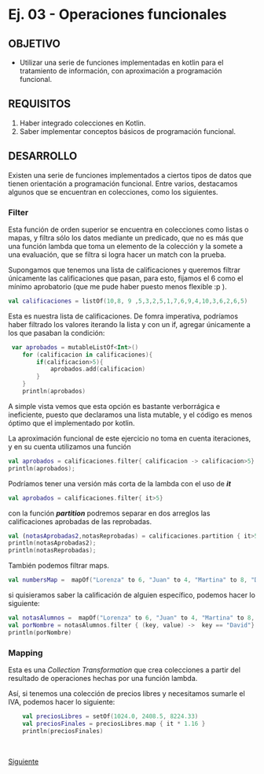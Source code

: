 # Ej. 03 - Operaciones funcionales

## OBJETIVO

- Utilizar una serie de funciones implementadas en kotlin para el tratamiento de información, con aproximación a programación funcional.

## REQUISITOS

1. Haber integrado colecciones en Kotlin.
2. Saber implementar conceptos básicos de programación funcional.

## DESARROLLO

Existen una serie de funciones implementados a ciertos tipos de datos que tienen orientación a programación funcional. Entre varios, destacamos algunos que se encuentran en colecciones, como los siguientes.

### Filter

Esta función de orden superior se encuentra en colecciones como listas o mapas, y filtra sólo los datos mediante un predicado, que no es más que una función lambda que toma un elemento de la colección y la somete a una evaluación, que se filtra si logra hacer un match con la prueba.

Supongamos que tenemos una lista de calificaciones y queremos filtrar únicamente las calificaciones que pasan, para esto, fijamos el 6 como el mínimo aprobatorio (que me pude haber puesto menos flexible :p ).

```kotlin
val calificaciones = listOf(10,8, 9 ,5,3,2,5,1,7,6,9,4,10,3,6,2,6,5)
```

Esta es nuestra lista de calificaciones. De fomra imperativa, podríamos haber filtrado los valores iterando la lista y con un if, agregar únicamente a los que pasaban la condición:

```kotlin
 var aprobados = mutableListOf<Int>()
    for (calificacion in calificaciones){
        if(calificacion>5){
            aprobados.add(calificacion)
        }
    }
    println(aprobados)
```

A simple vista vemos que esta opción es bastante verborrágica e ineficiente, puesto que declaramos una lista mutable, y el código es menos óptimo que el implementado por kotlin.

La aproximación funcional de este ejercicio no toma en cuenta iteraciones, y en su cuenta utilizamos una función

```kotlin
val aprobados = calificaciones.filter{ calificacion -> calificacion>5}
println(aprobados);
```
Podríamos tener una versión más corta de la lambda con el uso de ***it***

```kotlin
val aprobados = calificaciones.filter{ it>5}
```

con la función ***partition*** podremos separar en dos arreglos las calificaciones aprobadas de las reprobadas.

```kotlin
val (notasAprobadas2,notasReprobadas) = calificaciones.partition { it>5}
println(notasAprobadas2);
println(notasReprobadas);
```

También podemos filtrar maps. 

```kotlin
val numbersMap =  mapOf("Lorenza" to 6, "Juan" to 4, "Martina" to 8, "David" to 7)
```

si quisieramos saber la calificación de alguien específico, podemos hacer lo siguiente:

```kotlin
val notasAlumnos =  mapOf("Lorenza" to 6, "Juan" to 4, "Martina" to 8, "David" to 7)
val porNombre = notasAlumnos.filter { (key, value) ->  key == "David"}
println(porNombre)
```

### Mapping

Esta es una *Collection Transformation* que crea colecciones a partir del resultado de operaciones hechas por una función lambda. 

Así, si tenemos una colección de precios libres y necesitamos sumarle el IVA, podemos hacer lo siguiente: 

```kotlin
    val preciosLibres = setOf(1024.0, 2408.5, 8224.33)
    val preciosFinales = preciosLibres.map { it * 1.16 }
    println(preciosFinales)
```




</br>

[Siguiente](../Reto-02)

